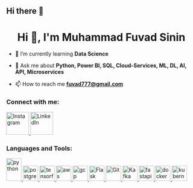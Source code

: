## Hi there 👋
<h1 align="center">Hi 👋, I'm Muhammad Fuvad Sinin</h1>

- 🌱 I’m currently learning **Data Science**

- 💬 Ask me about **Python, Power BI, SQL, Cloud-Services, ML, DL, AI, API, Microservices**

- 📫 How to reach me **fuvad777@gmail.com**

<h3 align="left">Connect with me:</h3>
<p align="left">
  <a href="https://instagram.com/__fuvad_" target="_blank">
    <img src="https://skillicons.dev/icons?i=instagram&theme=dark" alt="Instagram" height="60" />
  </a>
  <a href="https://www.linkedin.com/in/fuvad-sinin/" target="_blank">
    <img src="https://skillicons.dev/icons?i=linkedin&theme=dark" alt="LinkedIn" height="60" />
  </a>
</p>

  
</p>

<h3 align="left">Languages and Tools:</h3>
<p align="left">
  <!-- Python -->
  <a href="https://www.python.org" target="_blank" rel="noreferrer">
    <img src="https://skillicons.dev/icons?i=py&theme=dark" alt="python" width="40" height="60"/>
  </a>

  <!-- PostgreSQL -->
  <a href="https://www.postgresql.org/" target="_blank" rel="noreferrer">
    <img src="https://skillicons.dev/icons?i=postgres&theme=dark" alt="postgresql" width="40" height="40"/>
  </a>

  <!-- Deep Learning / AI -->
  <a href="https://www.tensorflow.org/" target="_blank" rel="noreferrer">
    <img src="https://skillicons.dev/icons?i=tensorflow&theme=dark" alt="tensorflow" width="40" height="40"/>
  </a>

  <!-- Cloud Services -->
  <a href="https://aws.amazon.com/" target="_blank" rel="noreferrer">
    <img src="https://skillicons.dev/icons?i=aws&theme=dark" alt="aws" width="40" height="40"/>
  </a>
  <a href="https://cloud.google.com/" target="_blank" rel="noreferrer">
    <img src="https://skillicons.dev/icons?i=gcp&theme=dark" alt="gcp" width="40" height="40"/>
  </a>

  <a href="https://flask.palletsprojects.com/" target="_blank" rel="noreferrer">
    <img src="https://skillicons.dev/icons?i=flask&theme=dark" alt="Flask" width="40" height="40"/>
  </a>
  
  <a href="https://git-scm.com/" target="_blank" rel="noreferrer">
    <img src="https://skillicons.dev/icons?i=git&theme=dark" alt="Git" width="40" height="40"/>
  </a>
  
  <a href="https://kafka.apache.org/" target="_blank" rel="noreferrer">
    <img src="https://skillicons.dev/icons?i=kafka&theme=dark" alt="Kafka" width="40" height="40"/>
  </a>

  <!-- API -->
  <a href="https://fastapi.tiangolo.com/" target="_blank" rel="noreferrer">
    <img src="https://skillicons.dev/icons?i=fastapi&theme=dark" alt="fastapi" width="40" height="40"/>
  </a>

  <!-- Microservices -->
  <a href="https://www.docker.com/" target="_blank" rel="noreferrer">
    <img src="https://skillicons.dev/icons?i=docker&theme=dark" alt="docker" width="40" height="40"/>
  </a>

  <!-- Kubernetes -->
  <a href="https://kubernetes.io/" target="_blank" rel="noreferrer">
    <img src="https://skillicons.dev/icons?i=kubernetes&theme=dark" alt="kubernetes" width="40" height="40"/>
  </a>
</p>
